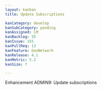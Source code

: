 ```yaml
---
layout: kanban
title: Update Subscriptions

kanCategory: develop
kanSubCategory: pending
kanAssigned: LM
kanBacklog: 55
kanIssue: 155
kanPullReq: 13
kanFeature: GeoNetwork
kanRelease: 4.1
kanMetric: 5.2
kanSize: 7

---
```


Enhancement ADMIN9: Update subscriptions

